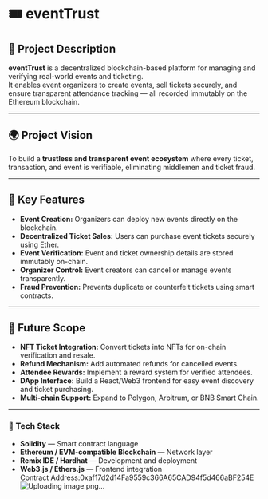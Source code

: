 # 🎟️ eventTrust

## 📘 Project Description
**eventTrust** is a decentralized blockchain-based platform for managing and verifying real-world events and ticketing.  
It enables event organizers to create events, sell tickets securely, and ensure transparent attendance tracking — all recorded immutably on the Ethereum blockchain.

---

## 🌍 Project Vision
To build a **trustless and transparent event ecosystem** where every ticket, transaction, and event is verifiable, eliminating middlemen and ticket fraud.

---

## 🔑 Key Features
- **Event Creation:** Organizers can deploy new events directly on the blockchain.  
- **Decentralized Ticket Sales:** Users can purchase event tickets securely using Ether.  
- **Event Verification:** Event and ticket ownership details are stored immutably on-chain.  
- **Organizer Control:** Event creators can cancel or manage events transparently.  
- **Fraud Prevention:** Prevents duplicate or counterfeit tickets using smart contracts.

---

## 🚀 Future Scope
- **NFT Ticket Integration:** Convert tickets into NFTs for on-chain verification and resale.  
- **Refund Mechanism:** Add automated refunds for cancelled events.  
- **Attendee Rewards:** Implement a reward system for verified attendees.  
- **DApp Interface:** Build a React/Web3 frontend for easy event discovery and ticket purchasing.  
- **Multi-chain Support:** Expand to Polygon, Arbitrum, or BNB Smart Chain.

---

### 🧱 Tech Stack
- **Solidity** — Smart contract language  
- **Ethereum / EVM-compatible Blockchain** — Network layer  
- **Remix IDE / Hardhat** — Development and deployment  
- **Web3.js / Ethers.js** — Frontend integration  
Contract Address:0xaf17d2d14Fa9559c366A65CAD94f5d466aBF254E
![Uploading image.png…]()

